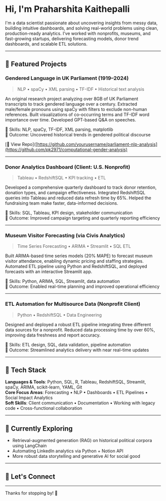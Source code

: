 # Hi, I'm Praharshita Kaithepalli

I'm a data scientist passionate about uncovering insights from messy data, building intuitive dashboards, and solving real-world problems using clean, production-ready analytics. I’ve worked with nonprofits, museums, and fast-growing startups, delivering forecasting models, donor trend dashboards, and scalable ETL solutions.

---

## 📌 Featured Projects

### Gendered Language in UK Parliament (1919–2024)
> NLP • spaCy • XML parsing • TF-IDF • Historical text analysis

An original research project analyzing over 8GB of UK Parliament transcripts to track gendered language over a century. Extracted male/female pronouns using spaCy with filters to exclude non-human references. Built visualizations of co-occurring terms and TF-IDF word importance over time. Developed GPT-based Q&A on speeches.

🔹 Skills: NLP, spaCy, TF-IDF, XML parsing, matplotlib  
🔹 Outcome: Uncovered historical trends in gendered political discourse

[📂 View Repo]([https://github.com/yourusername/parliament-nlp-analysis](https://github.com/pk2971/computational-gender-analysis)

---

### Donor Analytics Dashboard (Client: U.S. Nonprofit)
> Tableau • RedshiftSQL • KPI tracking • ETL

Developed a comprehensive quarterly dashboard to track donor retention, donation types, and campaign effectiveness. Integrated RedshiftSQL queries into Tableau and reduced data refresh time by 65%. Helped the fundraising team make faster, data-informed decisions.

🔹 Skills: SQL, Tableau, KPI design, stakeholder communication  
🔹 Outcome: Improved campaign targeting and quarterly reporting efficiency

---

### Museum Visitor Forecasting (via Civis Analytics)
> Time Series Forecasting • ARIMA • Streamlit • SQL ETL

Built ARIMA-based time series models (20% MAPE) to forecast museum visitor attendance, enabling dynamic pricing and staffing strategies. Automated ETL pipeline using Python and RedshiftSQL, and deployed forecasts with an interactive Streamlit app.

🔹 Skills: Python, ARIMA, SQL, Streamlit, data automation  
🔹 Outcome: Enabled real-time planning and improved operational efficiency

---

###  ETL Automation for Multisource Data (Nonprofit Client)
> Python • RedshiftSQL • Data Engineering

Designed and deployed a robust ETL pipeline integrating three different data sources for a nonprofit. Reduced data processing time by over 60%, improving data freshness and report accuracy.

🔹 Skills: ETL design, SQL, data validation, pipeline automation  
🔹 Outcome: Streamlined analytics delivery with near real-time updates

---

## 📌 Tech Stack

**Languages & Tools**: Python, SQL, R, Tableau, RedshiftSQL, Streamlit, spaCy, ARIMA, scikit-learn, YAML, Git  
**Core Focus Areas**: Forecasting • NLP • Dashboards • ETL Pipelines • Social Impact Analytics  
**Soft Skills**: Client communication • Documentation • Working with legacy code • Cross-functional collaboration

---

## 🌱 Currently Exploring

- Retrieval-augmented generation (RAG) on historical political corpora using LangChain  
- Automating LinkedIn analytics via Python + Notion API  
- More robust data storytelling and generative AI for social good

---

## 📌 Let's Connect


---

Thanks for stopping by! 🌟




